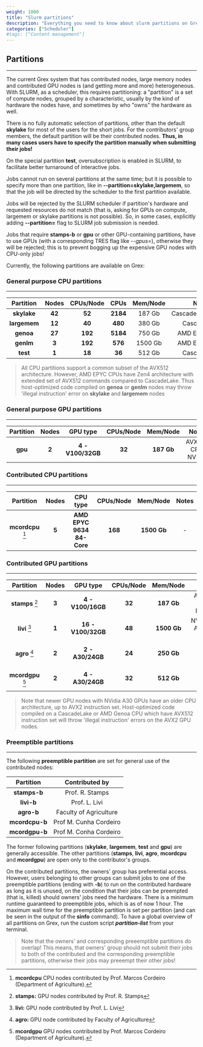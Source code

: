 ```yaml
---
weight: 1000
title: "Slurm partitions"
description: "Everything you need to know about slurm partitions on Grex."
categories: ["Scheduler"]
#tags: ["Content management"]
---
```


## Partitions
---

The current Grex system that has contributed nodes, large memory nodes and contributed GPU nodes is (and getting more and more) heterogeneous. With SLURM, as a scheduler, this requires partitioning: a "partition" is a set of compute nodes, grouped by a characteristic, usually by the kind of hardware the nodes have, and sometimes by who "owns" the hardware as well. 

There is no fully automatic selection of partitions, other than the default __skylake__ for most of the users for the short jobs. For the contributors' group members, the default partition will be their contributed nodes. **Thus, in many cases users have to specify the partition manually when submitting their jobs!**

On the special partition **test**, oversubscription is enabled in SLURM, to facilitate better turnaround of interactive jobs.

Jobs cannot run on several partitions at the same time; but it is possible to specify more than one partition, like in __-\-partition=skylake,largemem__, so that the job will be directed by the scheduler to the first partition available.

Jobs will be rejected by the SLURM scheduler if partition's hardware and requested resources do not match (that is, asking for GPUs on compute, largemem or skylake partitions is not possible). So, in some cases, explicitly adding __-\-partition=__ flag to SLURM job submission is needed.

Jobs that require __stamps-b__ or __gpu__ or other GPU-containing partitions, have to use GPUs (with a corresponding TRES flag like _\-\-gpus=_), otherwise they will be rejected; this is to prevent bogging up the expensive GPU nodes with CPU-only jobs!

Currently, the following partitions are available on Grex:

### General purpose CPU partitions
---

| Partition    | Nodes   | CPUs/Node | CPUs     | Mem/Node | Notes              |
| :--------:   | :-----: | :-------: | :------: | :-----:  | :----:             |
| **skylake**  |  **42** |    **52** | **2184** |  187 Gb  | CascadeLakeRefresh |
| **largemem** |  **12** |    **40** |  **480** |  380 Gb  | CascadeLake        |
| **genoa**    |  **27** |   **192** | **5184** |  750 Gb  | AMD EPYC 9654      |
| **genlm**    |  **3**  |   **192** |  **576** | 1500 Gb  | AMD EPYC 9654      |
| **test**     |  **1**  |    **18** |   **36** |  512 Gb  | CascadeLake        |

> All CPU partitions support a common subset of the AVX512 architecture. However, AMD EPYC CPUs have Zen4 architecture with extended set of AVX512 commands compared to CascadeLake. Thus host-optimized code compiled on __genoa__ or __genlm__ nodes may throw 'illegal instruction' error on __skylake__ and __largemem__ nodes

<!--
| **-**        | **374** |     **-** | **6536** |   **-**  | **-**              |
-->

<!--
| **compute**  | **316** |    **12** | **3792** |   48 Gb  | SSE4.2             |
| **compute**  |   **4** |    **20** |   **80** |   32 Gb  | Avx                |
-->

### General purpose GPU partitions
---

| Partition  | Nodes   | GPU type           | CPUs/Node    | Mem/Node   | Notes               |
| :--------: | :-----: | :----:             | :----------: | :--------: | :---------:         |
| **gpu**    |  **2**  | **4 - V100/32GB**  | **32**       | **187 Gb** | AVX512 CPU, NVLink  |

<!--
> - **skylake**  : the new **52-core**, CascadeLakeRefresh compute nodes, 96 Gb/node (set as the default partition). **NEW**
> - **largemem** : the new **40-core**, CascadeLake compute nodes, 384 Gb/node.  **NEW**
> - **compute**  : the original SSE4.2 **12-core** Grex nodes, RAM 48 Gb/node (no longer set as the default partition for jobs over 30 minutes).
> - **gpu**      : two GPU **V100/32 GB** AVX512 nodes, RAM 192 GB/node. **NEW**
> - **test**     : a **24-core** Skylake CPU Dell large memory (512 GB), NVMe workstation for interactive work and visualizations. **NEW**
-->

### Contributed CPU partitions
---

| Partition         | Nodes   | CPU type                   | CPUs/Node    | Mem/Node    | Notes           |
| :--------:        | :-----: | :----:                     | :----------: | :--------:  | :---------:     |
| **mcordcpu** [^5] | **5**   | **AMD EPYC 9634 84-Core**  | **168**      | **1500 Gb** | -               |

### Contributed GPU partitions
---

| Partition         | Nodes   | GPU type                   | CPUs/Node    | Mem/Node    | Notes                |
| :--------:        | :-----: | :----:                     | :----------: | :--------:  | :---------:          |
| **stamps** [^1]   | **3**   | **4 - V100/16GB**          | **32**       | **187 Gb**  | AVX512 CPU, NVLink   |
| **livi**   [^2]   | **1**   | **16 -V100/32GB**          | **48**       | **1500 Gb** | NVSwitch, AVX512 CPU |
| **agro**   [^3]   | **2**   | **2 - A30/24GB**           | **24**       | **250 Gb**  | AMD AVX2 CPU         |
| **mcordgpu** [^4] | **2**   | **4 - A30/24GB**           | **32**       | **512 Gb**  | AMD AVX2 CPU         |

> Note that newer GPU nodes with NVidia A30 GPUs have an older CPU architecture, up to AVX2 instruction set. Host-optimized code compiled on a CascadeLake or AMD Genoa CPU which have AVX512 instruction set will throw 'illegal instruction' errors on the AVX2 GPU nodes. 

[^1]: **stamps:** GPU nodes contributed by Prof. R. Stamps
[^2]: **livi:**   GPU node  contributed by Prof. L. Livi 
[^3]: **agro:**   GPU node  contributed by Faculty of Agriculture
[^4]: **mcordgpu** GPU nodes contributed by Prof. Marcos Cordeiro (Department of Agriculture). 
[^5]: **mcordcpu** CPU nodes contributed by Prof. Marcos Cordeiro (Department of Agriculture). 

<!--
- **stamps**   : three **4 x GPU v100/16GB** AVX512 nodes contributed by Prof. R. Stamps (Department of Physics and Astronomy).
- **livi**     : a **HGX-2 16xGPU V100/32GB**, NVSwitch server contributed by Prof. L. Livi (Department of Computer Science).
- **agro**     : two **24-core** AMD Zen, RAM 256 GB/node, two NVIDIA A30 GPUs per node, contributed by Faculty of Agriculture.
-->

### Preemptible partitions
---

The following **preemptible partition** are set for general use of the contributed nodes:

| Partition       | Contributed by         |
| :--------:      | :-----:                |
| **stamps-b**    | Prof. R. Stamps        |
| **livi-b**      | Prof. L. Livi          |
| **agro-b**      | Faculty of Agriculture |
| **mcordcpu-b**  | Prof M. Cunha Cordeiro |
| **mcordgpu-b**  | Prof M. Conha Cordeiro |

The former following partitions (**skylake**, **largemem**, **test** and **gpu**) are generally accessible. The other partitions (**stamps**, **livi**,  **agro**, **mcordcpu** and **mcordgpu**) are open only to the contributor's groups.

On the contributed partitions, the owners' group has preferential access. However, users belonging to other groups can submit jobs to one of the preemptible partitions (ending with **\-b**) to run on the contributed hardware as long as it is unused, on the condition that their jobs can be preempted (that is, killed) should owners' jobs need the hardware. There is a minimum runtime guaranteed to preemptible jobs, which is as of now 1 hour. The maximum wall time for the preemptible partition is set per partition (and can be seen in the output of the __sinfo__ command). To have a global overview of all partitions on Grex, run the custom script _**partition-list**_ from your terminal. 

> Note that the owners' and corresponding preeemptible partitions do overlap! This means, that owners' group should not submit their jobs to both of the contributed and the corresponding preemptible partitions, otherwise their jobs may preeempt their other jobs!


<!-- Changes and update:
* Last revision: Sep 10, 2024. 
-->
